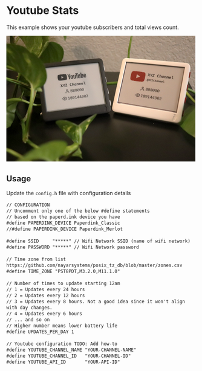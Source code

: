 # Youtube Stats
This example shows your youtube subscribers and total views count.

<img src="Youtube_Stats.png" width="500" alt="Youtube stats image">

## Usage
Update the `config.h` file with configuration details
```
// CONFIGURATION
// Uncomment only one of the below #define statements
// based on the paperd.ink device you have
#define PAPERDINK_DEVICE Paperdink_Classic
//#define PAPERDINK_DEVICE Paperdink_Merlot

#define SSID     "*****" // Wifi Network SSID (name of wifi network)
#define PASSWORD "*****" // Wifi Network password

// Time zone from list https://github.com/nayarsystems/posix_tz_db/blob/master/zones.csv
#define TIME_ZONE "PST8PDT,M3.2.0,M11.1.0"

// Number of times to update starting 12am
// 1 = Updates every 24 hours
// 2 = Updates every 12 hours
// 3 = Updates every 8 hours. Not a good idea since it won't align with day changes.
// 4 = Updates every 6 hours
// ... and so on
// Higher number means lower battery life
#define UPDATES_PER_DAY 1

// Youtube configuration TODO: Add how-to
#define YOUTUBE_CHANNEL_NAME "YOUR-CHANNEL-NAME"
#define YOUTUBE_CHANNEL_ID   "YOUR-CHANNEL-ID"
#define YOUTUBE_API_ID       "YOUR-API-ID"
```
